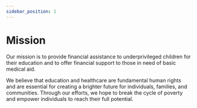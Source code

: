 ```yaml
---
sidebar_position: 1
---
```


# Mission

Our mission is to provide financial assistance to underprivileged children for their education and to offer financial support to those in need of basic medical aid.

We believe that education and healthcare are fundamental human rights and are essential for creating a brighter future for individuals, families, and communities. Through our efforts, we hope to break the cycle of poverty and empower individuals to reach their full potential.
